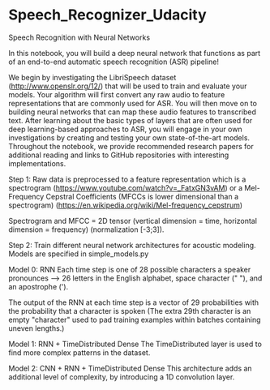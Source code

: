 # Speech_Recognizer_Udacity

Speech Recognition with Neural Networks

In this notebook, you will build a deep neural network that functions as part of an end-to-end automatic speech recognition (ASR) pipeline!

We begin by investigating the LibriSpeech dataset (http://www.openslr.org/12/) that will be used to train and evaluate your models. 
Your algorithm will first convert any raw audio to feature representations that are commonly used for ASR. 
You will then move on to building neural networks that can map these audio features to transcribed text. 
After learning about the basic types of layers that are often used for deep learning-based approaches to ASR, you will engage in your own investigations by creating and testing your own state-of-the-art models. 
Throughout the notebook, we provide recommended research papers for additional reading and links to GitHub repositories with interesting implementations.

Step 1: Raw data is preprocessed to a feature representation which is a spectrogram (https://www.youtube.com/watch?v=_FatxGN3vAM) or a Mel-Frequency Cepstral Coefficients (MFCCs is lower dimensional than a spectrogram) (https://en.wikipedia.org/wiki/Mel-frequency_cepstrum)

Spectrogram and MFCC = 2D tensor (vertical dimension = time, horizontal dimension = frequency) (normalization [-3;3]).

Step 2: Train different neural network architectures for acoustic modeling. Models are specified in simple_models.py

Model 0: RNN
Each time step is one of 28 possible characters a speaker pronounces --> 26 letters in the English alphabet, space character (" "), and an apostrophe (').

The output of the RNN at each time step is a vector of 29 probabilities with the probability that a character is spoken (The extra 29th character is an empty "character" used to pad training examples within batches containing uneven lengths.) 

Model 1: RNN + TimeDistributed Dense
The TimeDistributed layer is used to find more complex patterns in the dataset. 

Model 2: CNN + RNN + TimeDistributed Dense
This architecture adds an additional level of complexity, by introducing a 1D convolution layer.


